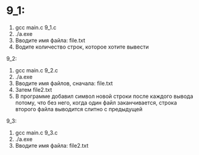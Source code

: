 # 9_1:
1) gcc main.c 9_1.c
2) ./a.exe
3) Вводите имя файла: file.txt
4) Водите количество строк, которое хотите вывести

9_2:
1) gcc main.c 9_2.c
2) ./a.exe
3) Вводите имя файлов, сначала: file.txt
4) Затем file2.txt
5) В программе добавил символ новой строки после каждого вывода потому, что без него, когда один файл заканчивается, строка второго файла выводится слитно с предыдущей

9_3:
1) gcc main.c 9_3.c
2) ./a.exe
3) Вводите имя файла: file2.txt

